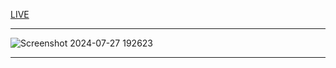 [LIVE](https://todo-application-gamma-drab.vercel.app/)

-----------------------------------


![Screenshot 2024-07-27 192623](https://github.com/user-attachments/assets/fb2ecb67-f5a8-4958-b76d-5569180587a7)


---------------------------
